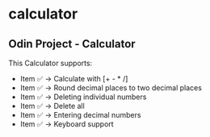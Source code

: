 # calculator

## Odin Project - Calculator

This Calculator supports:

 - Item ✅ -> Calculate with [+ - * /]
 - Item ✅ -> Round decimal places to two decimal places
 - Item ✅ -> Deleting individual numbers
 - Item ✅ -> Delete all
 - Item ✅ -> Entering decimal numbers
 - Item ✅ -> Keyboard support